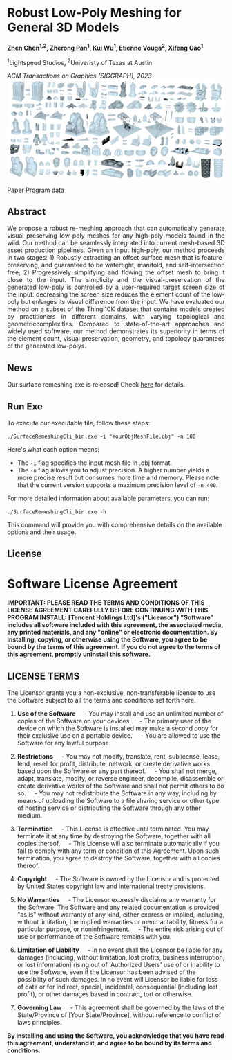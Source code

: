 # Robust Low-Poly Meshing for General 3D Models
**Zhen Chen<sup>1,2</sup>, Zherong Pan<sup>1</sup>, Kui Wu<sup>1</sup>, Etienne Vouga<sup>2</sup>, Xifeng Gao<sup>1</sup>**

<sup>1</sup>Lightspeed Studios, <sup>2</sup>Univeristy of Texas at Austin

*ACM Transactions on Graphics (SIGGRAPH), 2023*
![](imgs/gallery_24dpi.jpg)

[Paper](paper/Robust_Self_Collision_Free_Remeshing.pdf) [Program](exe/RoLoPM_EXE.zip) [data](https://www.dropbox.com/scl/fo/9smmsvajzn4qj23s9xfoj/h?rlkey=g27cj058urro6rroqb1zffmxz&dl=0)

## Abstract
<p style="text-align: justify;">
We propose a robust re-meshing approach that can automatically generate visual-preserving low-poly meshes for any high-poly models found in the wild. Our method can be seamlessly integrated into current mesh-based 3D asset production pipelines. Given an input high-poly, our method proceeds in two stages: 1) Robustly extracting an offset surface mesh that is feature-preserving, and guaranteed to be watertight, manifold, and self-intersection free; 2) Progressively simplifying and flowing the offset mesh to bring it close to the input. The simplicity and the visual-preservation of the generated low-poly is controlled by a user-required target screen size of the input: decreasing the screen size reduces the element count of the low-poly but enlarges its visual difference from the input. We have evaluated our method on a subset of the Thingi10K dataset that contains models created by practitioners in different domains, with varying topological and geometriccomplexities. Compared to state-of-the-art approaches and widely used software, our method demonstrates its superiority in terms of the element count, visual preservation, geometry, and topology guarantees of the generated low-polys.
</p>

## News
Our surface remeshing exe is released! Check [here](exe/RoLoPM_EXE.zip) for details. 

## Run Exe
To execute our executable file, follow these steps:

```
./SurfaceRemeshingCli_bin.exe -i "YourObjMeshFile.obj" -n 100
```

Here's what each option means:

- The `-i` flag specifies the input mesh file in .obj format.
- The `-n` flag allows you to adjust precision. A higher number yields a more precise result but consumes more time and memory. Please note that the current version supports a maximum precision level of `-n 400`.

For more detailed information about available parameters, you can run:

```
./SurfaceRemeshingCli_bin.exe -h
```

This command will provide you with comprehensive details on the available options and their usage.


## License
# Software License Agreement

**IMPORTANT: PLEASE READ THE TERMS AND CONDITIONS OF THIS LICENSE AGREEMENT CAREFULLY BEFORE CONTINUING WITH THIS PROGRAM INSTALL: [Tencent Holdings Ltd]'s ("Licensor") "Software" includes all software included with this agreement, the associated media, any printed materials, and any "online" or electronic documentation. By installing, copying, or otherwise using the Software, you agree to be bound by the terms of this agreement. If you do not agree to the terms of this agreement, promptly uninstall this software.**

## LICENSE TERMS

The Licensor grants you a non-exclusive, non-transferable license to use the Software subject to all the terms and conditions set forth here.

1. **Use of the Software**
    - You may install and use an unlimited number of copies of the Software on your devices.
    - The primary user of the device on which the Software is installed may make a second copy for their exclusive use on a portable device.
    - You are allowed to use the Software for any lawful purpose.

2. **Restrictions**
    - You may not modify, translate, rent, sublicense, lease, lend, resell for profit, distribute, network, or create derivative works based upon the Software or any part thereof.
    - You shall not merge, adapt, translate, modify, or reverse engineer, decompile, disassemble or create derivative works of the Software and shall not permit others to do so.
    - You may not redistribute the Software in any way, including by means of uploading the Software to a file sharing service or other type of hosting service or distributing the Software through any other medium.

3. **Termination**
    - This License is effective until terminated. You may terminate it at any time by destroying the Software, together with all copies thereof.
    - This License will also terminate automatically if you fail to comply with any term or condition of this Agreement. Upon such termination, you agree to destroy the Software, together with all copies thereof.
  
4. **Copyright**
    - The Software is owned by the Licensor and is protected by United States copyright law and international treaty provisions.

5. **No Warranties**
    - The Licensor expressly disclaims any warranty for the Software. The Software and any related documentation is provided "as is" without warranty of any kind, either express or implied, including, without limitation, the implied warranties or merchantability, fitness for a particular purpose, or noninfringement.
    - The entire risk arising out of use or performance of the Software remains with you.

6. **Limitation of Liability**
    - In no event shall the Licensor be liable for any damages (including, without limitation, lost profits, business interruption, or lost information) rising out of 'Authorized Users' use of or inability to use the Software, even if the Licensor has been advised of the possibility of such damages. In no event will Licensor be liable for loss of data or for indirect, special, incidental, consequential (including lost profit), or other damages based in contract, tort or otherwise.

7. **Governing Law**
    - This agreement shall be governed by the laws of the State/Province of [Your State/Province], without reference to conflict of laws principles.

**By installing and using the Software, you acknowledge that you have read this agreement, understand it, and agree to be bound by its terms and conditions.**

